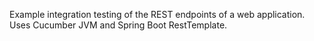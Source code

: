 Example integration testing of the REST endpoints of a web application. Uses Cucumber JVM and Spring Boot RestTemplate.